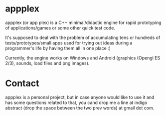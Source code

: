 # appplex

appplex (or app plex) is a C++ minimal/didactic engine for rapid prototyping of applications/games or some other quick test code.

It's supposed to deal with the problem of accumulating tens or hundreds of tests/prototypes/small apps used for trying out ideas during a programmer's life by having them all in one place :)

Currently, the engine works on Windows and Android (graphics (Opengl ES 2/3), sounds, load files and png images).

# Contact

appplex is a personal project, but in case anyone would like to use it and has some questions related to that, you cand drop me a line at indigo abstract (drop the space between the two prev words) at gmail dot com.
